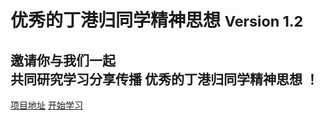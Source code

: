# 优秀的丁港归同学精神思想 <small>Version 1.2</small>

## 邀请你与我们一起<br>共同研究学习分享传播 优秀的丁港归同学精神思想 ！

[项目地址](https://github.com/chenyangcyx/Spirits-And-Thoughts-Of-Excellent-DingGanggui)
[开始学习](/jianjie)